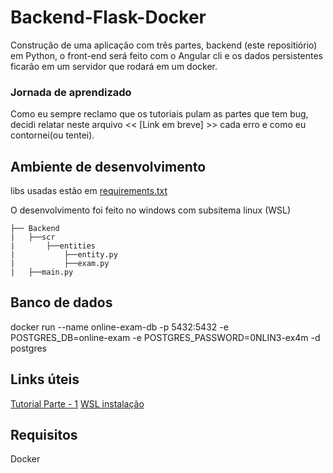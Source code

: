 # Backend-Flask-Docker

Construção de uma aplicação com três partes, backend (este repositiório) em Python, o front-end será feito com o Angular cli e os dados persistentes ficarão em um servidor que rodará em um docker.

### Jornada de aprendizado

Como eu sempre reclamo que os tutoriais pulam as partes que tem bug, decidi relatar neste arquivo << [Link em breve] >> cada erro e como eu contornei(ou tentei).

## Ambiente de desenvolvimento
libs usadas estão em [requirements.txt](link)

O desenvolvimento foi feito no windows com subsitema linux (WSL)
```
├── Backend
|   ├──scr
|       ├──entities
|           ├──entity.py
|           ├──exam.py
|   ├──main.py
```

## Banco de dados

docker run --name online-exam-db -p 5432:5432 -e POSTGRES_DB=online-exam -e POSTGRES_PASSWORD=0NLIN3-ex4m -d postgres


## Links úteis

[Tutorial Parte - 1](https://auth0.com/blog/using-python-flask-and-angular-to-build-modern-apps-part-1)
[WSL  instalação](https://docs.microsoft.com/pt-br/windows/wsl/install-win10)

## Requisitos
Docker
